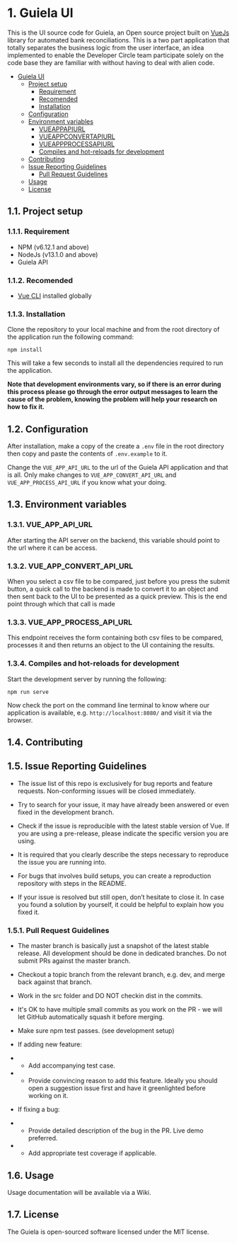 # 1. Guiela UI

This is the UI source code for Guiela, an Open source project built on [VueJs](https://vuejs.org/) library for automated bank reconciliations. This is a two part application that totally separates the business logic from the user interface, an idea implemented to enable the Developer Circle team participate solely on the code base they are familiar with without having to deal with alien code.

<!-- TOC -->

- [Guiela UI](#guiela-ui)
    - [Project setup](#project-setup)
        - [Requirement](#requirement)
        - [Recomended](#recomended)
        - [Installation](#installation)
    - [Configuration](#configuration)
    - [Environment variables](#environment-variables)
        - [VUEAPPAPIURL](#vueappapiurl)
        - [VUEAPPCONVERTAPIURL](#vueappconvertapiurl)
        - [VUEAPPPROCESSAPIURL](#vueappprocessapiurl)
        - [Compiles and hot-reloads for development](#compiles-and-hot-reloads-for-development)
    - [Contributing](#contributing)
    - [Issue Reporting Guidelines](#issue-reporting-guidelines)
        - [Pull Request Guidelines](#pull-request-guidelines)
    - [Usage](#usage)
    - [License](#license)

<!-- /TOC -->

## 1.1. Project setup

### 1.1.1. Requirement
- NPM (v6.12.1 and above)
- NodeJs (v13.1.0 and above)
- Guiela API

### 1.1.2. Recomended
- [Vue CLI](https://cli.vuejs.org/guide/installation.html) installed globally

### 1.1.3. Installation

Clone the repository to your local machine and from the root directory of the application run the following command:

```
npm install
```
This will take a few seconds to install all the dependencies required to run the application.

**Note that development environments vary, so if there is an error during this process please go through the error output messages to learn the cause of the problem, knowing the problem will help your research on how to fix it.**

## 1.2. Configuration

After installation, make a copy of the create a `.env` file in the root directory then copy and paste the contents of `.env.example` to it.

Change the `VUE_APP_API_URL` to the url of the Guiela API application and that is all. Only make changes to `VUE_APP_CONVERT_API_URL` and `VUE_APP_PROCESS_API_URL` if you know what your doing.

## 1.3. Environment variables

### 1.3.1. VUE_APP_API_URL

After starting the API server on the backend, this variable should point to the url where it can be access.

### 1.3.2. VUE_APP_CONVERT_API_URL

When you select a csv file to be compared, just before you press the submit button, a quick call to the backend is made to convert it to an object and then sent back to the UI to be presented as a quick preview. This is the end point through which that call is made

### 1.3.3. VUE_APP_PROCESS_API_URL

This endpoint receives the form containing both csv files to be compared, processes it and then returns an object to the UI containing the results.

### 1.3.4. Compiles and hot-reloads for development

Start the development server by running the following:

```
npm run serve
```
Now check the port on the command line terminal to know where our application is available, e.g. `http://localhost:8080/` and visit it via the browser.

## 1.4. Contributing

## 1.5. Issue Reporting Guidelines
- The issue list of this repo is exclusively for bug reports and feature requests. Non-conforming issues will be closed immediately.

- Try to search for your issue, it may have already been answered or even fixed in the development branch.

- Check if the issue is reproducible with the latest stable version of Vue. If you are using a pre-release, please indicate the specific version you are using.

- It is required that you clearly describe the steps necessary to reproduce the issue you are running into.

- For bugs that involves build setups, you can create a reproduction repository with steps in the README.

- If your issue is resolved but still open, don’t hesitate to close it. In case you found a solution by yourself, it could be helpful to explain how you fixed it.

### 1.5.1. Pull Request Guidelines
- The master branch is basically just a snapshot of the latest stable release. All development should be done in dedicated branches. Do not submit PRs against the master branch.

- Checkout a topic branch from the relevant branch, e.g. dev, and merge back against that branch.

- Work in the src folder and DO NOT checkin dist in the commits.

- It's OK to have multiple small commits as you work on the PR - we will let GitHub automatically squash it before merging.

- Make sure npm test passes. (see development setup)

- If adding new feature:

- - Add accompanying test case.
- - Provide convincing reason to add this feature. Ideally you should open a suggestion issue first and have it greenlighted before working on it.
- If fixing a bug:

- - Provide detailed description of the bug in the PR. Live demo preferred.
- - Add appropriate test coverage if applicable.

## 1.6. Usage 

Usage documentation will be available via a Wiki.

## 1.7. License

The Guiela is open-sourced software licensed under the MIT license.